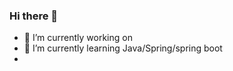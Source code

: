 ### Hi there 👋

<!--
**qiancheng-t/qiancheng-t** is a ✨ _special_ ✨ repository because its `README.md` (this file) appears on your GitHub profile.

Here are some ideas to get you started:
-->

- 🔭 I’m currently working on 
- 🌱 I’m currently learning Java/Spring/spring boot
- <!--
- 👯 I’m looking to collaborate on ...
- 🤔 I’m looking for help with ...
- 💬 Ask me about ...
-->
- 📫 How to reach me: @qq992887291
- 😄 Pronouns: 千城君
- ⚡ Fun fact: ...


[![Anurag's GitHub stats](https://github-readme-stats.vercel.app/api?username=qiancheng-t)](https://github.com/qiancheng-t/github-readme-stats)
